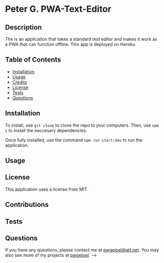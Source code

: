 # Peter G. PWA-Text-Editor

## Description

The is an application that takes a standard text editor and makes it work as a PWA that can function offline.  This app is deployed on Heroku.

## Table of Contents

  * [Installation](#installation)
  * [Usage](#usage)
  * [Credits](#credits)
  * [License](#license)
  * [Tests](#tests)
  * [Questions](#questions)

## Installation

To install, use `git clone` to clone the repo to your computers.  Then, use `npm i` to install the neccesary dependencies.

Once fully installed, use the command `npm run start:dev` to run the application.

<!-- To install the application, proceed with the following steps:
- Clone the repository onto your computer
- Both `MongoDB' and `Node.js` are required, so you will need to install both.
- Run `npm i` in the command line to install the dependencies required for this application. -->

## Usage







## License

This application uses a license from MIT.

## Contributions

## Tests

## Questions

If you have any questions, please contact me at pwgeipel@att.net.  You may also see more of my projects at [pwgeipel](https://github.com/pwgeipel/).  -->